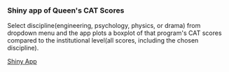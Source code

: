 ### Shiny app of Queen's CAT Scores

Select discipline(engineering, psychology, physics, or drama) from dropdown menu and the app plots a boxplot of that program's CAT scores compared to the institutional level(all scores, including the chosen discipline).

[Shiny App](https://baileyp.shinyapps.io/CAT_boxplots_by_program)

